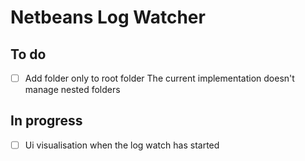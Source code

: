 # Netbeans Log Watcher

## To do

- [ ] Add folder only to root folder
    The current implementation doesn't manage nested folders

## In progress

- [ ] Ui visualisation when the log watch has started
